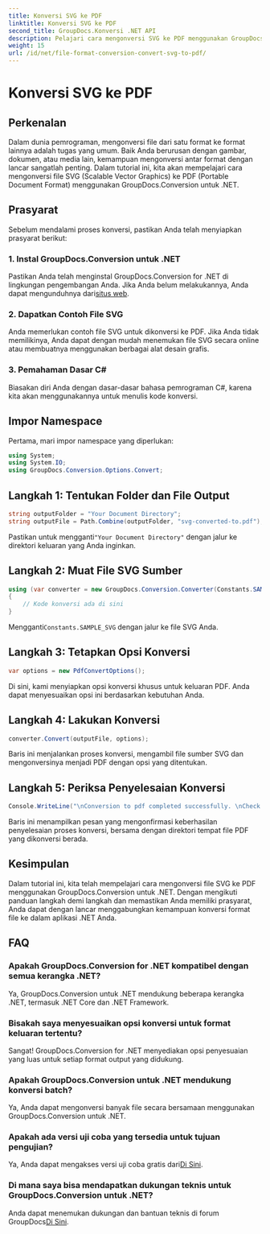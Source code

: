 ```yaml
---
title: Konversi SVG ke PDF
linktitle: Konversi SVG ke PDF
second_title: GroupDocs.Konversi .NET API
description: Pelajari cara mengonversi SVG ke PDF menggunakan GroupDocs.Conversion untuk .NET dengan mudah. Sederhanakan proses manajemen dokumen Anda.
weight: 15
url: /id/net/file-format-conversion-convert-svg-to-pdf/
---
```


# Konversi SVG ke PDF

## Perkenalan
Dalam dunia pemrograman, mengonversi file dari satu format ke format lainnya adalah tugas yang umum. Baik Anda berurusan dengan gambar, dokumen, atau media lain, kemampuan mengonversi antar format dengan lancar sangatlah penting. Dalam tutorial ini, kita akan mempelajari cara mengonversi file SVG (Scalable Vector Graphics) ke PDF (Portable Document Format) menggunakan GroupDocs.Conversion untuk .NET.
## Prasyarat
Sebelum mendalami proses konversi, pastikan Anda telah menyiapkan prasyarat berikut:
### 1. Instal GroupDocs.Conversion untuk .NET
Pastikan Anda telah menginstal GroupDocs.Conversion for .NET di lingkungan pengembangan Anda. Jika Anda belum melakukannya, Anda dapat mengunduhnya dari[situs web](https://releases.groupdocs.com/conversion/net/).
### 2. Dapatkan Contoh File SVG
Anda memerlukan contoh file SVG untuk dikonversi ke PDF. Jika Anda tidak memilikinya, Anda dapat dengan mudah menemukan file SVG secara online atau membuatnya menggunakan berbagai alat desain grafis.
### 3. Pemahaman Dasar C#
Biasakan diri Anda dengan dasar-dasar bahasa pemrograman C#, karena kita akan menggunakannya untuk menulis kode konversi.

## Impor Namespace
Pertama, mari impor namespace yang diperlukan:
```csharp
using System;
using System.IO;
using GroupDocs.Conversion.Options.Convert;
```
## Langkah 1: Tentukan Folder dan File Output
```csharp
string outputFolder = "Your Document Directory";
string outputFile = Path.Combine(outputFolder, "svg-converted-to.pdf");
```
 Pastikan untuk mengganti`"Your Document Directory"` dengan jalur ke direktori keluaran yang Anda inginkan.
## Langkah 2: Muat File SVG Sumber
```csharp
using (var converter = new GroupDocs.Conversion.Converter(Constants.SAMPLE_SVG))
{
    // Kode konversi ada di sini
}
```
 Mengganti`Constants.SAMPLE_SVG` dengan jalur ke file SVG Anda.
## Langkah 3: Tetapkan Opsi Konversi
```csharp
var options = new PdfConvertOptions();
```
Di sini, kami menyiapkan opsi konversi khusus untuk keluaran PDF. Anda dapat menyesuaikan opsi ini berdasarkan kebutuhan Anda.
## Langkah 4: Lakukan Konversi
```csharp
converter.Convert(outputFile, options);
```
Baris ini menjalankan proses konversi, mengambil file sumber SVG dan mengonversinya menjadi PDF dengan opsi yang ditentukan.
## Langkah 5: Periksa Penyelesaian Konversi
```csharp
Console.WriteLine("\nConversion to pdf completed successfully. \nCheck output in {0}", outputFolder);
```
Baris ini menampilkan pesan yang mengonfirmasi keberhasilan penyelesaian proses konversi, bersama dengan direktori tempat file PDF yang dikonversi berada.

## Kesimpulan
Dalam tutorial ini, kita telah mempelajari cara mengonversi file SVG ke PDF menggunakan GroupDocs.Conversion untuk .NET. Dengan mengikuti panduan langkah demi langkah dan memastikan Anda memiliki prasyarat, Anda dapat dengan lancar menggabungkan kemampuan konversi format file ke dalam aplikasi .NET Anda.
## FAQ
### Apakah GroupDocs.Conversion for .NET kompatibel dengan semua kerangka .NET?
Ya, GroupDocs.Conversion untuk .NET mendukung beberapa kerangka .NET, termasuk .NET Core dan .NET Framework.
### Bisakah saya menyesuaikan opsi konversi untuk format keluaran tertentu?
Sangat! GroupDocs.Conversion for .NET menyediakan opsi penyesuaian yang luas untuk setiap format output yang didukung.
### Apakah GroupDocs.Conversion untuk .NET mendukung konversi batch?
Ya, Anda dapat mengonversi banyak file secara bersamaan menggunakan GroupDocs.Conversion untuk .NET.
### Apakah ada versi uji coba yang tersedia untuk tujuan pengujian?
 Ya, Anda dapat mengakses versi uji coba gratis dari[Di Sini](https://releases.groupdocs.com/).
### Di mana saya bisa mendapatkan dukungan teknis untuk GroupDocs.Conversion untuk .NET?
Anda dapat menemukan dukungan dan bantuan teknis di forum GroupDocs[Di Sini](https://forum.groupdocs.com/c/conversion/11).